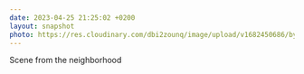 ```yaml
---
date: 2023-04-25 21:25:02 +0200
layout: snapshot
photo: https://res.cloudinary.com/dbi2zounq/image/upload/v1682450686/byaxc0ksa8kd4tzidttj.heic
---
```

Scene from the neighborhood
